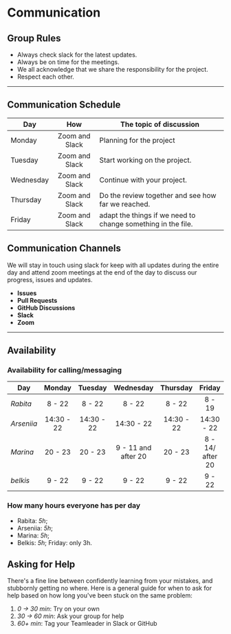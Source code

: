 # Communication

## Group Rules

- Always check slack for the latest updates.
- Always be on time for the meetings.
- We all acknowledge that we share the responsibility for the project.
- Respect each other.

---

## Communication Schedule

| Day       |      How       | The topic of discussion                                      |
| --------- | :------------: | ------------------------------------------------------------ |
| Monday    | Zoom and Slack | Planning for the project                                     |
| Tuesday   | Zoom and Slack | Start working on the project.                                |
| Wednesday | Zoom and Slack | Continue with your project.                                  |
| Thursday  | Zoom and Slack | Do the review together and see how far we reached.           |
| Friday    | Zoom and Slack | adapt the things if we need to change something in the file. |

## Communication Channels

We will stay in touch using slack for keep with all updates during the entire
day and attend zoom meetings at the end of the day to discuss our progress,
issues and updates.

- **Issues**
- **Pull Requests**
- **GitHub Discussions**
- **Slack**
- **Zoom**

---

## Availability

### Availability for calling/messaging

| Day        |   Monday   |  Tuesday   |      Wednesday      |  Thursday  |      Friday      | Saturday | Sunday  |
| ---------- | :--------: | :--------: | :-----------------: | :--------: | :--------------: | :------: | :-----: |
| _Rabita_   |   8 - 22   |   8 - 22   |       8 - 22        |   8 - 22   |      8 - 19      | 13 - 20  | 13 - 20 |
| _Arseniia_ | 14:30 - 22 | 14:30 - 22 |     14:30 - 22      | 14:30 - 22 |    14:30 - 22    |  8 - 22  | 8 - 22  |
| _Marina_   |  20 - 23   |  20 - 23   | 9 - 11 and after 20 |  20 - 23   | 8 - 14/ after 20 |  8 - 22  | 8 - 22  |
| _belkis_   |   9 - 22   |   9 - 22   |       9 - 22        |   9 - 22   |      9 - 22      |  9 - 22  | 9 - 22  |

### How many hours everyone has per day

- Rabita: _5h_;
- Arseniia: _5h_;
- Marina: _5h_;
- Belkis: _5h_; Friday: only 3h.

## Asking for Help

There's a fine line between confidently learning from your mistakes, and
stubbornly getting no where. Here is a general guide for when to ask for help
based on how long you've been stuck on the same problem:

1. _0 -> 30 min_: Try on your own
2. _30 -> 60 min_: Ask your group for help
3. _60+ min_: Tag your Teamleader in Slack or GitHub
